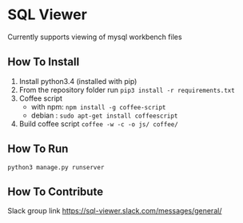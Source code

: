 # SQL Viewer

Currently supports viewing of mysql workbench files

## How To Install

1. Install python3.4 (installed with pip)
2. From the repository folder run `pip3 install -r requirements.txt`
3. Coffee script 
	- with npm: `npm install -g coffee-script`
	- debian  : `sudo apt-get install coffeescript`
4. Build coffee script `coffee -w -c -o js/ coffee/`

## How To Run

`python3 manage.py runserver`

## How To Contribute

Slack group link https://sql-viewer.slack.com/messages/general/